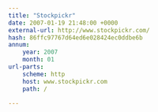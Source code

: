```yaml
---
title: "Stockpickr"
date: 2007-01-19 21:48:00 +0000
external-url: http://www.stockpickr.com/
hash: 86ffc97767d64ed6e028424ec0ddbe6b
annum:
    year: 2007
    month: 01
url-parts:
    scheme: http
    host: www.stockpickr.com
    path: /

---
```



